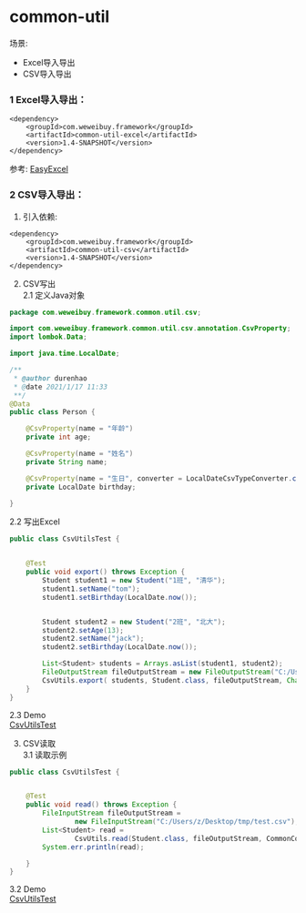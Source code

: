 # common-util
  场景:  
  - Excel导入导出
  - CSV导入导出

  
### 1 Excel导入导出：

```
<dependency>
    <groupId>com.weweibuy.framework</groupId>
    <artifactId>common-util-excel</artifactId>
    <version>1.4-SNAPSHOT</version>
</dependency>
```
  参考: 
  [EasyExcel](https://github.com/alibaba/easyexcel)  



### 2 CSV导入导出：
   1. 引入依赖:   
 ```
 <dependency>
     <groupId>com.weweibuy.framework</groupId>
     <artifactId>common-util-csv</artifactId>
     <version>1.4-SNAPSHOT</version>
 </dependency>
 ```
   2. CSV写出  
   2.1 定义Java对象  
```java
package com.weweibuy.framework.common.util.csv;

import com.weweibuy.framework.common.util.csv.annotation.CsvProperty;
import lombok.Data;

import java.time.LocalDate;

/**
 * @author durenhao
 * @date 2021/1/17 11:33
 **/
@Data
public class Person {

    @CsvProperty(name = "年龄")
    private int age;

    @CsvProperty(name = "姓名")
    private String name;

    @CsvProperty(name = "生日", converter = LocalDateCsvTypeConverter.class)
    private LocalDate birthday;

}
```
   2.2 写出Excel  
```java
public class CsvUtilsTest {


    @Test
    public void export() throws Exception {
        Student student1 = new Student("1班", "清华");
        student1.setName("tom");
        student1.setBirthday(LocalDate.now());


        Student student2 = new Student("2班", "北大");
        student2.setAge(13);
        student2.setName("jack");
        student2.setBirthday(LocalDate.now());

        List<Student> students = Arrays.asList(student1, student2);
        FileOutputStream fileOutputStream = new FileOutputStream("C:/Users/z/Desktop/tmp/test.csv");
        CsvUtils.export( students, Student.class, fileOutputStream, Charset.forName("GBK"));
    }
}
```
  2.3 Demo  
  [CsvUtilsTest](common-util-csv/src/test/java/com/weweibuy/framework/common/util/csv/CsvUtilsTest.java)  
  
   3. CSV读取   
   3.1 读取示例   
```java
public class CsvUtilsTest {


    @Test
    public void read() throws Exception {
        FileInputStream fileOutputStream =
                new FileInputStream("C:/Users/z/Desktop/tmp/test.csv");
        List<Student> read =
                CsvUtils.read(Student.class, fileOutputStream, CommonConstant.CharsetConstant.GBK, true);
        System.err.println(read);

    }
}
```
  3.2 Demo  
  [CsvUtilsTest](common-util-csv/src/test/java/com/weweibuy/framework/common/util/csv/CsvUtilsTest.java)  
  